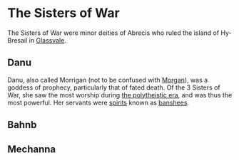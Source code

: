 # The Sisters of War

The Sisters of War were minor deities of Abrecis who ruled the island of Hy-Bresail in [Glassvale](../subconduits/glassvale.md).

## Danu

Danu, also called Morrigan (not to be confused with [Morgan](morgan.md)), was a goddess of prophecy, particularly that of fated death. Of the 3 Sisters of War, she saw the most worship during [the polytheistic era](../eras/polytheistic.md), and was thus the most powerful. Her servants were [spirits](../spirits/introduction.md) known as [banshees](../spirits/banshee.md).

## Bahnb

## Mechanna